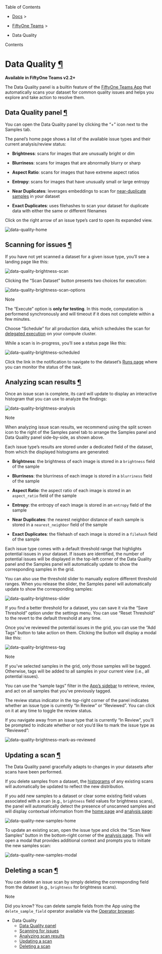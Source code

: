 Table of Contents

- [Docs](../index.html) >

- [FiftyOne Teams](index.html) >
- Data Quality

Contents


# Data Quality [¶](\#data-quality "Permalink to this headline")

**Available in FiftyOne Teams v2.2+**

The Data Quality panel is a builtin feature of the
[FiftyOne Teams App](teams_app.html#teams-app) that automatically scans your dataset
for common quality issues and helps you explore and take action to resolve
them.

## Data Quality panel [¶](\#data-quality-panel "Permalink to this headline")

You can open the Data Quality panel by clicking the “+” icon next to the
Samples tab.

The panel’s home page shows a list of the available issue types and their
current analysis/review status:

- **Brightness**: scans for images that are unusually bright or dim

- **Blurriness**: scans for images that are abnormally blurry or sharp

- **Aspect Ratio**: scans for images that have extreme aspect ratios

- **Entropy**: scans for images that have unusually small or large entropy

- **Near Duplicates**: leverages embeddings to scan for
[near-duplicate samples](../brain.html#brain-near-duplicates) in your dataset

- **Exact Duplicates**: uses filehashes to scan your dataset for duplicate
data with either the same or different filenames


Click on the right arrow of an issue type’s card to open its expanded view.

![data-quality-home](../_images/data_quality_home.png)

## Scanning for issues [¶](\#scanning-for-issues "Permalink to this headline")

If you have not yet scanned a dataset for a given issue type, you’ll see a
landing page like this:

![data-quality-brightness-scan](../_images/data_quality_brightness_scan.png)

Clicking the “Scan Dataset” button presents two choices for execution:

![data-quality-brightness-scan-options](../_images/data_quality_brightness_scan_options.png)

Note

The “Execute” option is **only for testing**. In this mode, computation is
performend synchronously and will timeout if it does not complete within a
few minutes.

Choose “Schedule” for all production data, which schedules the scan for
[delegated execution](teams_plugins.html#teams-delegated-operations) on your compute
cluster.

While a scan is in-progress, you’ll see a status page like this:

![data-quality-brightness-scheduled](../_images/data_quality_brightness_scheduled.png)

Click the link in the notification to navigate to the dataset’s
[Runs page](teams_plugins.html#teams-managing-delegated-operations) where you can monitor
the status of the task.

## Analyzing scan results [¶](\#analyzing-scan-results "Permalink to this headline")

Once an issue scan is complete, its card will update to display an interactive
histogram that you can use to analyze the findings:

![data-quality-brightness-analysis](../_images/data_quality_brightness_analysis.png)

Note

When analyzing issue scan results, we recommend using the split screen icon
to the right of the Samples panel tab to arrange the Samples panel and Data
Quality panel side-by-side, as shown above.

Each issue type’s results are stored under a dedicated field of the dataset,
from which the displayed histograms are generated:

- **Brightness**: the brightness of each image is stored in a `brightness`
field of the sample

- **Blurriness**: the blurriness of each image is stored in a `blurriness`
field of the sample

- **Aspect Ratio**: the aspect ratio of each image is stored in an
`aspect_ratio` field of the sample

- **Entropy**: the entropy of each image is stored in an `entropy` field of
the sample

- **Near Duplicates**: the nearest neighbor distance of each sample is stored
in a `nearest_neighbor` field of the sample

- **Exact Duplicates**: the filehash of each image is stored in a `filehash`
field of the sample


Each issue type comes with a default threshold range that highlights potential
issues in your dataset. If issues are identified, the number of potential
issues will be displayed in the top-left corner of the Data Quality panel and
the Samples panel will automatically update to show the corresponding samples
in the grid.

You can also use the threshold slider to manually explore different threshold
ranges. When you release the slider, the Samples panel will automatically
update to show the corresponding samples:

![data-quality-brightness-slider](../_images/data_quality_brightness_slider.gif)

If you find a better threshold for a dataset, you can save it via the
“Save Threshold” option under the settings menu. You can use
“Reset Threshold” to the revert to the default threshold at any time.

Once you’ve reviewed the potential issues in the grid, you can use the
“Add Tags” button to take action on them. Clicking the button will display a
modal like this:

![data-quality-brightness-tag](../_images/data_quality_brightness_tag.png)

Note

If you’ve selected samples in the grid, only those samples will be tagged.
Otherwise, tags will be added to all samples in your current view (i.e.,
all potential issues).

You can use the “sample tags” filter in the
[App’s sidebar](../fiftyone_concepts/app.html#app-fields-sidebar) to retrieve, review, and act on all
samples that you’ve previously tagged.

The review status indicator in the top-right corner of the panel indicates
whether an issue type is currently “In Review” or “Reviewed”. You can click on
it at any time to toggle the review status.

If you navigate away from an issue type that is currently “In Review”, you’ll
be prompted to indicate whether or not you’d like to mark the issue type as
“Reviewed”:

![data-quality-brightness-mark-as-reviewed](../_images/data_quality_brightness_mark_as_reviewed.png)

## Updating a scan [¶](\#updating-a-scan "Permalink to this headline")

The Data Quality panel gracefully adapts to changes in your datasets after
scans have been performed.

If you delete samples from a dataset, the
[histograms](#data-quality-analyze) of any existing scans will
automatically be updated to reflect the new distribution.

If you add new samples to a dataset or clear some existing field values
associated with a scan (e.g., `brightness` field values for brightness scans),
the panel will automatically detect the presence of unscanned samples and will
display contextual information from the [home page](#data-quality-home)
and [analysis page](#data-quality-analyze):

![data-quality-new-samples-home](../_images/data_quality_new_samples_home.png)

To update an existing scan, open the issue type and click the
“Scan New Samples” button in the bottom-right corner of the
[analysis page](#data-quality-analyze). This will open a modal that
provides additional context and prompts you to initiate the new samples scan:

![data-quality-new-samples-modal](../_images/data_quality_new_samples_modal.png)

## Deleting a scan [¶](\#deleting-a-scan "Permalink to this headline")

You can delete an issue scan by simply deleting the corresponding field from
the dataset (e.g., `brightness` for brightness scans).

Note

Did you know? You can delete sample fields from the App using the
`delete_sample_field` operator available via the
[Operator browser](../plugins/using_plugins.html#using-operators).

- Data Quality
  - [Data Quality panel](#data-quality-panel)
  - [Scanning for issues](#scanning-for-issues)
  - [Analyzing scan results](#analyzing-scan-results)
  - [Updating a scan](#updating-a-scan)
  - [Deleting a scan](#deleting-a-scan)